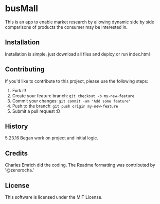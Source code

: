 # busMall

This is an app to enable market research by allowing dynamic side by side comparisons of products the consumer may be interested in.

## Installation

Installation is simple, just download all files and deploy or run index.html

## Contributing

If you'd like to contribute to this project, please use the following steps:

1. Fork it!
2. Create your feature branch: `git checkout -b my-new-feature`
3. Commit your changes: `git commit -am 'Add some feature'`
4. Push to the branch: `git push origin my-new-feature`
5. Submit a pull request :D

## History

5.23.16 Began work on project and initial logic.

## Credits

Charles Emrich did the coding. The Readme formatting was contributed by '@zenorocha.'

## License

This software is licensed under the MIT License.
